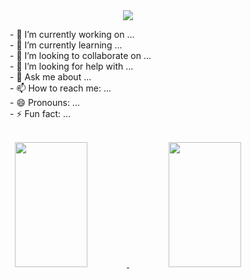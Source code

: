 <div class="head" align="center">
  <a href="https://github.com/kyechan99/capsule-render">
    <img src="https://capsule-render.vercel.app/api?type=waving&color=gradient&customColorList=12&height=200&section=header&text=Hi!%20There%20👋&fontSize=90" />
  </a>
</div>
<div class="body" align="left">
  <p>
    &nbsp;&nbsp;&nbsp;&nbsp;&nbsp;&nbsp;&nbsp;&nbsp;&nbsp;&nbsp;&nbsp;&nbsp;&nbsp;&nbsp;&nbsp;&nbsp;- 🔭 I’m currently working on ... <br/>
    &nbsp;&nbsp;&nbsp;&nbsp;&nbsp;&nbsp;&nbsp;&nbsp;&nbsp;&nbsp;&nbsp;&nbsp;&nbsp;&nbsp;&nbsp;&nbsp;- 🌱 I’m currently learning ... <br/>
    &nbsp;&nbsp;&nbsp;&nbsp;&nbsp;&nbsp;&nbsp;&nbsp;&nbsp;&nbsp;&nbsp;&nbsp;&nbsp;&nbsp;&nbsp;&nbsp;- 👯 I’m looking to collaborate on ... <br/>
    &nbsp;&nbsp;&nbsp;&nbsp;&nbsp;&nbsp;&nbsp;&nbsp;&nbsp;&nbsp;&nbsp;&nbsp;&nbsp;&nbsp;&nbsp;&nbsp;- 🤔 I’m looking for help with ... <br/>
    &nbsp;&nbsp;&nbsp;&nbsp;&nbsp;&nbsp;&nbsp;&nbsp;&nbsp;&nbsp;&nbsp;&nbsp;&nbsp;&nbsp;&nbsp;&nbsp;- 💬 Ask me about ... <br/>
    &nbsp;&nbsp;&nbsp;&nbsp;&nbsp;&nbsp;&nbsp;&nbsp;&nbsp;&nbsp;&nbsp;&nbsp;&nbsp;&nbsp;&nbsp;&nbsp;- 📫 How to reach me: ... <br/>
    &nbsp;&nbsp;&nbsp;&nbsp;&nbsp;&nbsp;&nbsp;&nbsp;&nbsp;&nbsp;&nbsp;&nbsp;&nbsp;&nbsp;&nbsp;&nbsp;- 😄 Pronouns: ... <br/>
    &nbsp;&nbsp;&nbsp;&nbsp;&nbsp;&nbsp;&nbsp;&nbsp;&nbsp;&nbsp;&nbsp;&nbsp;&nbsp;&nbsp;&nbsp;&nbsp;- ⚡ Fun fact: ... <br/>
  </p>
  <br/>
</div>
<div class="footer" align="center" >
    <a href="https://github.com/anuraghazra/github-readme-stats">
      <img width="48%" height="200px" src="https://github-readme-stats.vercel.app/api?username=Dong-Jun-Shin&&show_icons=true&hide=contribs&theme=nord" />
    </a>
    <a href="https://github.com/anuraghazra/github-readme-stats">
      <img width="48%" height="200px" src="https://github-readme-stats.vercel.app/api/top-langs/?username=Dong-Jun-Shin&layout=compact&theme=nord" />
    </a>
</div>
